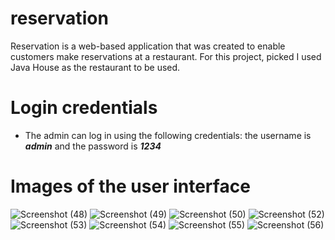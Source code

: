# reservation
Reservation is a web-based application that was created to enable customers make reservations at a restaurant. For this project, picked I used Java House as the restaurant to be used. 

# Login credentials
- The admin can log in using the following credentials: the username is ***admin*** and the password is ***1234***

# Images of the user interface
![Screenshot (48)](https://user-images.githubusercontent.com/54472430/235782439-72ae7ec5-5007-411f-bcf9-8fb895b8dec9.png)
![Screenshot (49)](https://user-images.githubusercontent.com/54472430/235782504-0712e84a-d299-4691-b503-7765b0246efe.png)
![Screenshot (50)](https://user-images.githubusercontent.com/54472430/235782588-76c6e3f3-d20a-4673-ab5f-d4b2a663916b.png)
![Screenshot (52)](https://user-images.githubusercontent.com/54472430/235782648-05f83870-ab0f-4942-a46d-e8d03b74e883.png)
![Screenshot (53)](https://user-images.githubusercontent.com/54472430/235782692-beafba01-28a3-4ee6-84ce-8a42a73dd4a2.png)
![Screenshot (54)](https://user-images.githubusercontent.com/54472430/235782771-567f6116-9aa0-4fb8-9294-f47a5ca2c4d3.png)
![Screenshot (55)](https://user-images.githubusercontent.com/54472430/235782799-6488d0cf-3ccd-4689-b1ed-62b1aa910291.png)
![Screenshot (56)](https://user-images.githubusercontent.com/54472430/235782826-178db83f-4ade-4ace-9e29-87682846bc5f.png)
